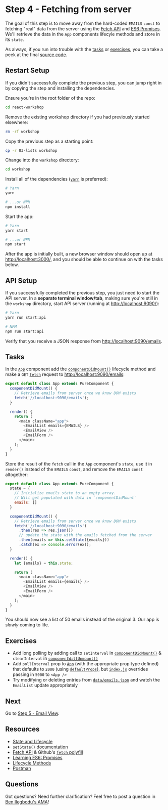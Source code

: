 # Step 4 - Fetching from server

The goal of this step is to move away from the hard-coded `EMAILS` `const` to fetching "real" data from the server using the [Fetch API](https://developer.mozilla.org/en-US/docs/Web/API/Fetch_API) and [ES6 Promises](http://www.benmvp.com/learning-es6-promises/). We'll retrieve the data in the `App` components lifecyle methods and store in its `state`.

As always, if you run into trouble with the [tasks](#tasks) or [exercises](#exercises), you can take a peek at the final [source code](src/).

## Restart Setup

If you didn't successfully complete the previous step, you can jump right in by copying the step and installing the dependencies.

Ensure you're in the root folder of the repo:

```sh
cd react-workshop
```

Remove the existing workshop directory if you had previously started elsewhere:

```sh
rm -rf workshop
```

Copy the previous step as a starting point:

```sh
cp -r 03-lists workshop
```

Change into the `workshop` directory:

```sh
cd workshop
```

Install all of the dependencies ([`yarn`](https://yarnpkg.com/en/) is preferred):

```sh
# Yarn
yarn

# ...or NPM
npm install
```

Start the app:

```sh
# Yarn
yarn start

# ...or NPM
npm start
```

After the app is initially built, a new browser window should open up at [http://localhost:3000/](http://localhost:3000/), and you should be able to continue on with the tasks below.

## API Setup

If you successfully completed the previous step, you just need to start the API server. In a **separate terminal window/tab**, making sure you're still in the `workshop` directory, start API server (running at [http://localhost:9090/](http://localhost:9090/)):

```sh
# Yarn
yarn run start:api

# NPM
npm run start:api
```

Verify that you receive a JSON response from [http://localhost:9090/emails](http://localhost:9090/emails).

## Tasks

In the [`App`](src/App.js) component add the [`componentDidMount()`](https://facebook.github.io/react/docs/react-component.html#componentdidmount) lifecycle method and make a `GET` [`fetch`](https://developer.mozilla.org/en-US/docs/Web/API/Fetch_API) request to [http://localhost:9090/emails](http://localhost:9090/emails):

```js
export default class App extends PureComponent {
  componentDidMount() {
    // Retrieve emails from server once we know DOM exists
    fetch('//localhost:9090/emails');
  }

  render() {
    return (
      <main className="app">
        <EmailList emails={EMAILS} />
        <EmailView />
        <EmailForm />
      </main>
    );
  }
}
```

Store the result of the `fetch` call in the `App` component's `state`, use it in `render()` instead of the `EMAILS` `const`, and remove the `EMAILS` `const` altogether:

```js
export default class App extends PureComponent {
  state = {
    // Initialize emails state to an empty array.
    // Will get populated with data in `componentDidMount`
    emails: []
  }

  componentDidMount() {
    // Retrieve emails from server once we know DOM exists
    fetch('//localhost:9090/emails')
      .then(res => res.json())
      // update the state with the emails fetched from the server
      .then(emails => this.setState({emails}))
      .catch(ex => console.error(ex));
  }

  render() {
    let {emails} = this.state;

    return (
      <main className="app">
        <EmailList emails={emails} />
        <EmailView />
        <EmailForm />
      </main>
    );
  }
}
```

You should now see a list of 50 emails instead of the original 3. Our app is _slowly_ coming to life.

## Exercises

- Add long polling by adding call to `setInterval` in [`componentDidMount()`](https://facebook.github.io/react/docs/react-component.html#componentdidmount) & `clearInterval` in [`componentWillUnmount()`](https://facebook.github.io/react/docs/react-component.html#componentwillmount)
- Add `pollInterval` prop to [`App`](src/App.js) (with the appropriate prop type defined) that defaults to `2000` (using [`defaultProps`](https://facebook.github.io/react/docs/react-component.html#defaultprops)), but [`index.js`](src/index.js) overrides passing in `5000` to `<App />`
- Try modifying or deleting entries from [`data/emails.json`](data/emails.json) and watch the `EmailList` update appropriately

## Next

Go to [Step 5 - Email View](../05-email-view/).

## Resources

- [State and Lifecycle](https://facebook.github.io/react/docs/state-and-lifecycle.html)
- [`setState()` documentation](https://facebook.github.io/react/docs/react-component.html#setstate)
- [Fetch API](https://developer.mozilla.org/en-US/docs/Web/API/Fetch_API) & Github's [`fetch` polyfill](https://github.com/github/fetch)
- [Learning ES6: Promises](http://www.benmvp.com/learning-es6-promises/)
- [Lifecycle Methods](https://facebook.github.io/react/docs/react-component.html#the-component-lifecycle)
- [Postman](https://www.getpostman.com/)

## Questions

Got questions? Need further clarification? Feel free to post a question in [Ben Ilegbodu's AMA](http://www.benmvp.com/ama/)!
